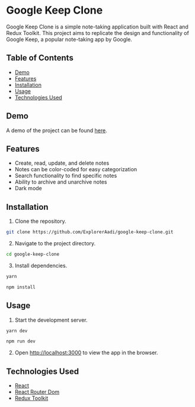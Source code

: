 # Google Keep Clone

Google Keep Clone is a simple note-taking application built with React and Redux Toolkit. This project aims to replicate the design and functionality of Google Keep, a popular note-taking app by Google.

## Table of Contents

- [Demo](#demo)
- [Features](#features)
- [Installation](#installation)
- [Usage](#usage)
- [Technologies Used](#technologies-used)

## Demo

A demo of the project can be found [here](https://google-keep-clone-mauve.vercel.app).

## Features

- Create, read, update, and delete notes
- Notes can be color-coded for easy categorization
- Search functionality to find specific notes
- Ability to archive and unarchive notes
- Dark mode

## Installation

1. Clone the repository.

```bash
git clone https://github.com/ExplorerAadi/google-keep-clone.git
```

2. Navigate to the project directory.

```bash
cd google-keep-clone
```

3. Install dependencies.

```bash
yarn

npm install
```

## Usage

1. Start the development server.

```bash
yarn dev

npm run dev
```

2. Open [http://localhost:3000](http://localhost:3000) to view the app in the browser.

## Technologies Used

- [React](https://react.dev)
- [React Router Dom](https://www.npmjs.com/package/react-router-dom)
- [Redux Toolkit](https://redux-toolkit.js.org)
